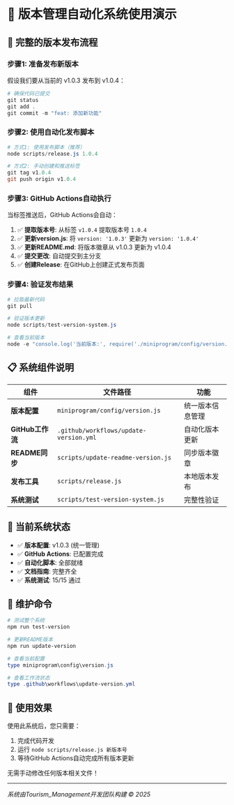 # 🎯 版本管理自动化系统使用演示

## 🚀 完整的版本发布流程

### 步骤1: 准备发布新版本

假设我们要从当前的 v1.0.3 发布到 v1.0.4：

```powershell
# 确保代码已提交
git status
git add .
git commit -m "feat: 添加新功能"
```

### 步骤2: 使用自动化发布脚本

```powershell
# 方式1: 使用发布脚本（推荐）
node scripts/release.js 1.0.4

# 方式2: 手动创建和推送标签
git tag v1.0.4
git push origin v1.0.4
```

### 步骤3: GitHub Actions自动执行

当标签推送后，GitHub Actions会自动：

1. ✅ **提取版本号**: 从标签 `v1.0.4` 提取版本号 `1.0.4`
2. ✅ **更新version.js**: 将 `version: '1.0.3'` 更新为 `version: '1.0.4'`
3. ✅ **更新README.md**: 将版本徽章从 v1.0.3 更新为 v1.0.4
4. ✅ **提交更改**: 自动提交到主分支
5. ✅ **创建Release**: 在GitHub上创建正式发布页面

### 步骤4: 验证发布结果

```powershell
# 拉取最新代码
git pull

# 验证版本更新
node scripts/test-version-system.js

# 查看当前版本
node -e "console.log('当前版本:', require('./miniprogram/config/version.js').getVersionText())"
```

## 📋 系统组件说明

| 组件 | 文件路径 | 功能 |
|------|----------|------|
| **版本配置** | `miniprogram/config/version.js` | 统一版本信息管理 |
| **GitHub工作流** | `.github/workflows/update-version.yml` | 自动化版本更新 |
| **README同步** | `scripts/update-readme-version.js` | 同步版本徽章 |
| **发布工具** | `scripts/release.js` | 本地版本发布 |
| **系统测试** | `scripts/test-version-system.js` | 完整性验证 |

## 🎯 当前系统状态

- ✅ **版本配置**: v1.0.3 (统一管理)
- ✅ **GitHub Actions**: 已配置完成
- ✅ **自动化脚本**: 全部就绪
- ✅ **文档指南**: 完整齐全
- ✅ **系统测试**: 15/15 通过

## 🔧 维护命令

```powershell
# 测试整个系统
npm run test-version

# 更新README版本
npm run update-version

# 查看当前配置
type miniprogram\config\version.js

# 查看工作流状态
type .github\workflows\update-version.yml
```

## 🎉 使用效果

使用此系统后，您只需要：
1. 完成代码开发
2. 运行 `node scripts/release.js 新版本号`
3. 等待GitHub Actions自动完成所有版本更新

无需手动修改任何版本相关文件！

---
*系统由Tourism_Management开发团队构建 © 2025*
